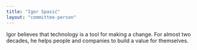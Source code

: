 ```yaml
---
title: "Igor Spasić"
layout: "committee-person"
---
```


Igor believes that technology is a tool for making a change. For almost two decades, he helps people and companies to build a value for themselves.